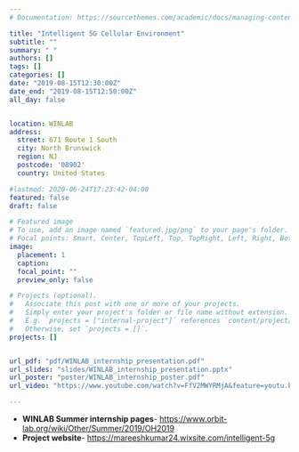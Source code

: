 ```yaml
---
# Documentation: https://sourcethemes.com/academic/docs/managing-content/

title: "Intelligent 5G Cellular Environment"
subtitle: ""
summary: " "
authors: []
tags: []
categories: []
date: "2019-08-15T12:30:00Z"
date_end: "2019-08-15T12:50:00Z"
all_day: false


location: WINLAB
address:
  street: 671 Route 1 South
  city: North Brunswick
  region: NJ
  postcode: '08902'
  country: United States

#lastmod: 2020-06-24T17:23:42-04:00
featured: false
draft: false

# Featured image
# To use, add an image named `featured.jpg/png` to your page's folder.
# Focal points: Smart, Center, TopLeft, Top, TopRight, Left, Right, BottomLeft, Bottom, BottomRight.
image: 
  placement: 1
  caption: 
  focal_point: ""
  preview_only: false

# Projects (optional).
#   Associate this post with one or more of your projects.
#   Simply enter your project's folder or file name without extension.
#   E.g. `projects = ["internal-project"]` references `content/project/deep-learning/index.md`.
#   Otherwise, set `projects = []`.
projects: []


url_pdf: "pdf/WINLAB_internship_presentation.pdf"
url_slides: "slides/WINLAB_internship_presentation.pptx"
url_poster: "poster/WINLAB_internship_poster.pdf"
url_video: "https://www.youtube.com/watch?v=FfV2MWYRMjA&feature=youtu.be"

---
```

- **WINLAB Summer internship pages**- https://www.orbit-lab.org/wiki/Other/Summer/2019/OH2019
- **Project website**- https://mareeshkumar24.wixsite.com/intelligent-5g
